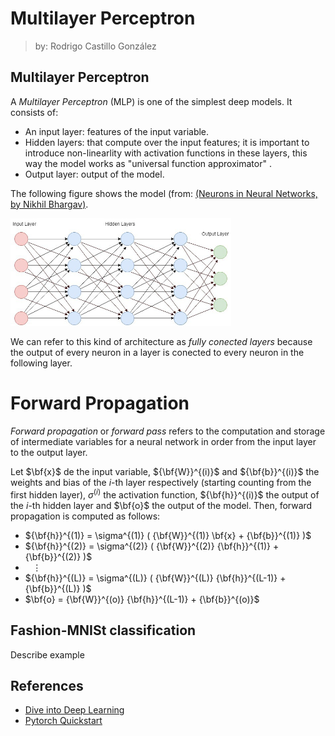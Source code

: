 # Multilayer Perceptron

> by: Rodrigo Castillo González

## Multilayer Perceptron

A *Multilayer Perceptron* (MLP) is one of the simplest deep models. It consists of:
* An input layer: features of the input variable.
* Hidden layers: that compute over the input features; it is important to introduce non-linearlity with activation functions in these layers,
this way the model works as "universal function approximator" .
* Output layer: output of the model.

The following figure shows the model (from: [(Neurons in Neural Networks, by Nikhil Bhargav)](https://www.baeldung.com/cs/neural-networks-neurons).

<img src="/imgs/mlp.png" alt="Multi-layer Perceptron" width="70%" height="70%">

We can refer to this kind of architecture as *fully conected layers* because the output of every neuron in a layer is conected to every neuron in the following layer.

# Forward Propagation

*Forward propagation* or *forward pass* refers to the computation and storage of intermediate variables for a neural network in order from the input layer to the output layer.

Let $\bf{x}$ de the input variable, ${\bf{W}}^{(i)}$ and ${\bf{b}}^{(i)}$ the weights and bias of the $i$-th layer respectively (starting counting from the first hidden layer), 
$\sigma^{(i)}$ the activation function, ${\bf{h}}^{(i)}$ the output of the $i$-th hidden layer and $\bf{o}$ the output of the model. Then, forward propagation is computed as follows:

* ${\bf{h}}^{(1)} = \sigma^{(1)} ( {\bf{W}}^{(1)} \bf{x} + {\bf{b}}^{(1)} )$
* ${\bf{h}}^{(2)} = \sigma^{(2)} ( {\bf{W}}^{(2)} {\bf{h}}^{(1)} + {\bf{b}}^{(2)} )$
* $\ \ \ \vdots$
* ${\bf{h}}^{(L)} = \sigma^{(L)} ( {\bf{W}}^{(L)} {\bf{h}}^{(L-1)} + {\bf{b}}^{(L)} )$
* $\bf{o} = {\bf{W}}^{(o)} {\bf{h}}^{(L-1)} + {\bf{b}}^{(o)}$

## Fashion-MNISt classification

Describe example

## References
* [Dive into Deep Learning](https://d2l.ai/)
* [Pytorch Quickstart](https://pytorch.org/tutorials/beginner/basics/quickstart_tutorial.html)
